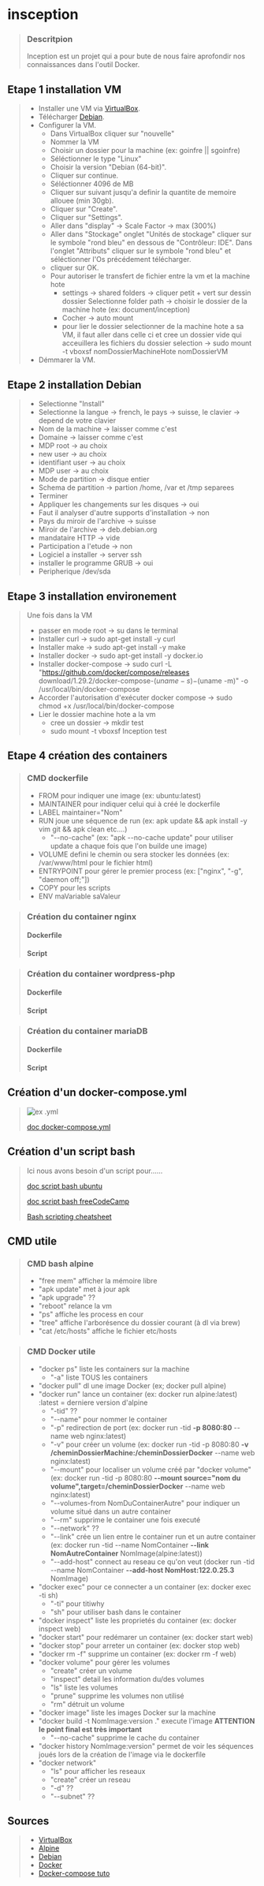 # insception

> ### Descritpion
>
>Inception est un projet qui a pour bute de nous faire aprofondir nos connaissances dans l'outil Docker.

## Etape 1 installation VM

>* Installer une VM via [VirtualBox](https://www.virtualbox.org/wiki/Downloads).
>* Télécharger [Debian](https://www.debian.org/releases/buster/).
>* Configurer la VM.
>   * Dans VirtualBox cliquer sur "nouvelle"
>   * Nommer la VM
>   * Choisir un dossier pour la machine (ex: goinfre || sgoinfre)
>   * Séléctionner le type "Linux"
>   * Choisir la version "Debian (64-bit)".
>   * Cliquer sur continue.
>   * Séléctionner 4096 de MB
>   * Cliquer sur suivant jusqu'a definir la quantite de memoire allouee (min 30gb).
>   * Cliquer sur "Create".
>   * Cliquer sur "Settings".
>   * Aller dans "display" -> Scale Factor -> max (300%)
>   * Aller dans "Stockage" onglet "Unités de stockage" cliquer sur le symbole "rond bleu" en dessous de "Contrôleur: IDE". Dans l'onglet "Attributs" cliquer sur le symbole "rond bleu" et séléctionner l'Os précédement télécharger.
>   * cliquer sur OK.
>   * Pour autoriser le transfert de fichier entre la vm et la machine hote
>       * settings -> shared folders -> cliquer petit + vert sur dessin dossier
>           Selectionne folder path -> choisir le dossier de la machine hote (ex: document/inception)
>       * Cocher -> auto mount
>       * pour lier le dossier selectionner de la machine hote a sa VM, il faut aller dans celle ci et cree un dossier vide qui acceuillera les fichiers du dossier selection -> sudo mount -t vboxsf nomDossierMachineHote nomDossierVM
>* Démmarer la VM.

## Etape 2 installation Debian

>* Selectionne "Install"
>* Selectionne la langue -> french, le pays -> suisse, le clavier -> depend de votre clavier
>* Nom de la machine -> laisser comme c'est
>* Domaine -> laisser comme c'est
>* MDP root -> au choix
>* new user -> au choix
>* identifiant user -> au choix
>* MDP user -> au choix
>* Mode de partition -> disque entier
>* Schema de partition -> partion /home, /var et /tmp separees
>* Terminer
>* Appliquer les changements sur les disques -> oui
>* Faut il analyser d'autre supports d'installation -> non
>* Pays du miroir de l'archive -> suisse
>* Miroir de l'archive -> deb.debian.org
>* mandataire HTTP -> vide
>* Participation a l'etude -> non
>* Logiciel a installer -> server ssh
>* installer le programme GRUB -> oui
>* Peripherique /dev/sda

## Etape 3 installation environement 

> Une fois dans la VM
>* passer en mode root -> su dans le terminal
>* Installer curl -> sudo apt-get install -y curl 
>* Installer make -> sudo apt-get install -y make 
>* Installer docker -> sudo apt-get install -y docker.io 
>* Installer docker-compose -> sudo curl -L "https://github.com/docker/compose/releases download/1.29.2/docker-compose-$(uname -s)-$(uname -m)" -o /usr/local/bin/docker-compose
>* Accorder l'autorisation d'exécuter docker compose -> sudo chmod +x /usr/local/bin/docker-compose
>* Lier le dossier machine hote a la vm 
>   * cree un dossier -> mkdir test
>   * sudo mount -t vboxsf Inception test

## Etape 4 création des containers

>### CMD dockerfile
>
>* FROM pour indiquer une image (ex: ubuntu:latest)
>* MAINTAINER pour indiquer celui qui à créé le dockerfile
>* LABEL maintainer="Nom"
>* RUN joue une séquence de run (ex: apk update && apk install -y vim git && apk clean etc....)
>   * "--no-cache" (ex: "apk --no-cache update" pour utiliser update a chaque fois que l'on builde une image)
>* VOLUME defini le chemin ou sera stocker les données (ex: /var/www/html pour le fichier html)
>* ENTRYPOINT pour gérer le premier process (ex: ["nginx", "-g", "daemon off;"])
>* COPY pour les scripts
>* ENV maVariable saValeur


>### Création du container nginx
>#### Dockerfile
>#### Script

>### Création du container wordpress-php
>#### Dockerfile
>#### Script

>### Création du container mariaDB
>#### Dockerfile
>#### Script

## Création d'un docker-compose.yml

>![ex .yml](/img_readme/1_TeBgetHlGCePc9Nq0__AtQ.png)
>
>[doc docker-compose.yml](https://docs.docker.com/compose/compose-file/)

## Création d'un script bash

>Ici nous avons besoin d'un script pour......
> 
>[doc script bash ubuntu](https://doc.ubuntu-fr.org/tutoriel/script_shell)
>
>[doc script bash freeCodeCamp](https://www.freecodecamp.org/news/shell-scripting-crash-course-how-to-write-bash-scripts-in-linux/)
>
>[Bash scripting cheatsheet](https://devhints.io/bash)


## CMD utile

>### CMD bash alpine
>
>* "free mem" afficher la mémoire libre
>* "apk update" met à jour apk
>* "apk upgrade" ??
>* "reboot" relance la vm
>* "ps" affiche les process en cour
>* "tree" affiche l'arborésence du dossier courant (à dl via brew)
>* "cat /etc/hosts" affiche le fichier etc/hosts

>### CMD Docker utile
>* "docker ps" liste les containers sur la machine
>   * "-a" liste TOUS les containers
>* "docker pull" dl une image Docker (ex; docker pull alpine)
>* "docker run" lance un container (ex: docker run alpine:latest) :latest = derniere version d'alpine
>   * "-tid" ??
>   * "--name" pour nommer le container
>   * "-p" redirection de port (ex: docker run -tid **-p 8080:80** --name web nginx:latest)
>   * "-v" pour créer un volume (ex: docker run -tid -p 8080:80 **-v /cheminDossierMachine:/cheminDossierDocker** --name web nginx:latest)
>   * "--mount" pour localiser un volume créé par "docker volume" (ex: docker run -tid -p 8080:80 **--mount source="nom du volume",target=/cheminDossierDocker** --name web nginx:latest)
>   * "--volumes-from NomDuContainerAutre" pour indiquer un volume situé dans un autre container
>   * "--rm" supprime le container une fois executé
>   * "--network" ??
>   * "--link" crée un lien entre le container run et un autre container (ex: docker run -tid --name NomContainer **--link NomAutreContainer** NomImage(alpine:latest))
>   * "--add-host" connect au reseau ce qu'on veut (docker run -tid --name NomContainer **--add-host NomHost:122.0.25.3** NomImage)
>* "docker exec" pour ce connecter a un container (ex: docker exec -ti sh)
>   * "-ti" pour titiwhy
>   * "sh" pour utiliser bash dans le container
>* "docker inspect" liste les proprietés du container (ex: docker inspect web)
>* "docker start" pour redémarer un container (ex: docker start web)
>* "docker stop" pour arreter un container (ex: docker stop web)
>* "docker rm -f" supprime un container (ex: docker rm -f web)
>* "docker volume" pour gérer les volumes
>   * "create" créer un volume
>   * "inspect" detail les information du/des volumes
>   * "ls" liste les volumes
>   * "prune" supprime les volumes non utilisé
>   * "rm" détruit un volume
>* "docker image" liste les images Docker sur la machine
>* "docker build -t NomImage:version ." execute l'image **ATTENTION le point final est très important**
>   * "--no-cache" supprime le cache du container
>* "docker history NomImage:version" permet de voir les séquences joués lors de la création de l'image via le dockerfile
>* "docker network"
>   * "ls" pour afficher les reseaux
>   * "create" créer un reseau
>   * "-d" ??
>   * "--subnet" ??

## Sources

>* [VirtualBox](https://www.virtualbox.org/wiki/Downloads)
>* [Alpine](https://www.alpinelinux.org/downloads/)
>* [Debian](https://www.debian.org/releases/buster/)
>* [Docker](https://docs.docker.com/get-started/overview/)
>* [Docker-compose tuto](https://linuxiac.com/how-to-set-up-lemp-stack-with-docker-compose/)